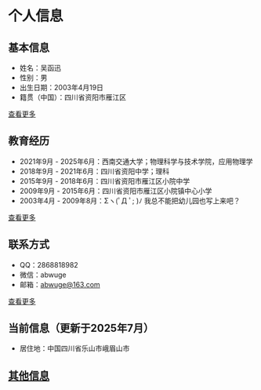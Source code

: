 # 个人信息

## 基本信息

- 姓名：吴函迅
- 性别：男
- 出生日期：2003年4月19日
- 籍贯（中国）：四川省资阳市雁江区

[查看更多](basic_information.md)

## 教育经历

- 2021年9月 - 2025年6月：西南交通大学；物理科学与技术学院，应用物理学
- 2018年9月 - 2021年6月：四川省资阳中学；理科
- 2015年9月 - 2018年6月：四川省资阳市雁江区小院中学
- 2009年9月 - 2015年6月：四川省资阳市雁江区小院镇中心小学
- 2003年4月 - 2009年8月：Σヽ(ﾟД ﾟ; )ﾉ 我总不能把幼儿园也写上来吧？

[查看更多](educational_background.md)

## 联系方式
- QQ：2868818982
- 微信：abwuge
- 邮箱：abwuge@163.com

[查看更多](contact_information.md)

## 当前信息（更新于2025年7月）

- 居住地：中国四川省乐山市峨眉山市

## [其他信息](other_information.md)
